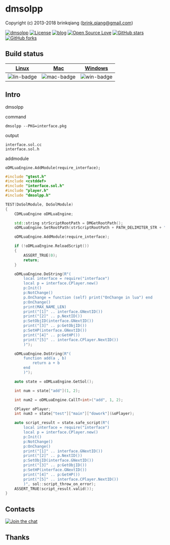 # dmsolpp

Copyright (c) 2013-2018 brinkqiang (brink.qiang@gmail.com)

[![dmsolpp](https://img.shields.io/badge/brinkqiang-dmsolpp-blue.svg?style=flat-square)](https://github.com/brinkqiang/dmsolpp)
[![License](https://img.shields.io/badge/license-MIT-brightgreen.svg)](https://github.com/brinkqiang/dmsolpp/blob/master/LICENSE)
[![blog](https://img.shields.io/badge/Author-Blog-7AD6FD.svg)](https://brinkqiang.github.io/)
[![Open Source Love](https://badges.frapsoft.com/os/v3/open-source.png)](https://github.com/brinkqiang)
[![GitHub stars](https://img.shields.io/github/stars/brinkqiang/dmsolpp.svg?label=Stars)](https://github.com/brinkqiang/dmsolpp) 
[![GitHub forks](https://img.shields.io/github/forks/brinkqiang/dmsolpp.svg?label=Fork)](https://github.com/brinkqiang/dmsolpp)

## Build status
| [Linux][lin-link] | [Mac][mac-link] | [Windows][win-link] |
| :---------------: | :----------------: | :-----------------: |
| ![lin-badge]      | ![mac-badge]       | ![win-badge]        |

[lin-badge]: https://github.com/brinkqiang/dmsolpp/workflows/linux/badge.svg "linux build status"
[lin-link]:  https://github.com/brinkqiang/dmsolpp/actions/workflows/linux.yml "linux build status"
[mac-badge]: https://github.com/brinkqiang/dmsolpp/workflows/mac/badge.svg "mac build status"
[mac-link]:  https://github.com/brinkqiang/dmsolpp/actions/workflows/mac.yml "mac build status"
[win-badge]: https://github.com/brinkqiang/dmsolpp/workflows/win/badge.svg "win build status"
[win-link]:  https://github.com/brinkqiang/dmsolpp/actions/workflows/win.yml "win build status"

## Intro
dmsolpp

command
```
dmsolpp --PKG=interface.pkg
```
output
```
interface.sol.cc
interface.sol.h
```
addmodule
```
oDMLuaEngine.AddModule(require_interface);
```

```cpp
#include "gtest.h"
#include <cstddef>
#include "interface.sol.h"
#include "player.h"
#include "dmsolpp.h"

TEST(DoSolModule, DoSolModule)
{
    CDMLuaEngine oDMLuaEngine;

    std::string strScriptRootPath = DMGetRootPath();
    oDMLuaEngine.SetRootPath(strScriptRootPath + PATH_DELIMITER_STR + ".." + PATH_DELIMITER_STR + "script");

    oDMLuaEngine.AddModule(require_interface);

    if (!oDMLuaEngine.ReloadScript())
    {
        ASSERT_TRUE(0);
        return;
    }

    oDMLuaEngine.DoString(R"(
        local interface = require("interface")
        local p = interface.CPlayer.new()
        p:Init()
        p:NotChange()
        p.OnChange = function (self) print("OnChange in lua") end
        p:OnChange()
        print(MAX_NAME_LEN)
        print("[1]" .. interface.GNextID())
        print("[2]" .. p.NextID())
        p:SetObjID(interface.GNextID())
        print("[3]" .. p:GetObjID())
        p:SetHP(interface.GNextID())
        print("[4]" .. p:GetHP())
        print("[5]" .. interface.CPlayer.NextID())
        )");

    oDMLuaEngine.DoString(R"(
        function add(a , b)
            return a + b
        end
        )");

    auto state = oDMLuaEngine.GetSol();

    int num = state["add"](1, 2);

    int num2 = oDMLuaEngine.CallT<int>("add", 1, 2);

    CPlayer oPlayer;
    int num3 = state["test"]["main"]["dowork"](&oPlayer);

    auto script_result = state.safe_script(R"(
        local interface = require("interface")
        local p = interface.CPlayer.new()
        p:Init()
        p:NotChange()
        p:OnChange()
        print("[1]" .. interface.GNextID())
        print("[2]" .. p.NextID())
        p:SetObjID(interface.GNextID())
        print("[3]" .. p:GetObjID())
        p:SetHP(interface.GNextID())
        print("[4]" .. p:GetHP())
        print("[5]" .. interface.CPlayer.NextID())
        )", sol::script_throw_on_error);
    ASSERT_TRUE(script_result.valid());
}
```
## Contacts
[![Join the chat](https://badges.gitter.im/brinkqiang/dmsolpp/Lobby.svg)](https://gitter.im/brinkqiang/dmsolpp)

## Thanks
